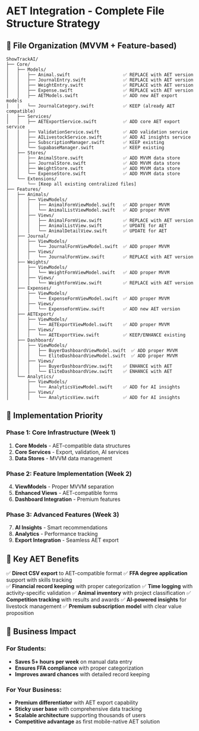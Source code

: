 # AET Integration - Complete File Structure Strategy

## 📁 File Organization (MVVM + Feature-based)

```
ShowTrackAI/
├── Core/
│   ├── Models/
│   │   ├── Animal.swift                    ✅ REPLACE with AET version
│   │   ├── JournalEntry.swift              ✅ REPLACE with AET version
│   │   ├── WeightEntry.swift               ✅ REPLACE with AET version
│   │   ├── Expense.swift                   ✅ REPLACE with AET version
│   │   ├── AETModels.swift                 ✅ ADD new AET export models
│   │   └── JournalCategory.swift           ✅ KEEP (already AET compatible)
│   ├── Services/
│   │   ├── AETExportService.swift          ✅ ADD core AET export service
│   │   ├── ValidationService.swift         ✅ ADD validation service
│   │   ├── AILivestockService.swift        ✅ ADD AI insights service
│   │   ├── SubscriptionManager.swift       ✅ KEEP existing
│   │   └── SupabaseManager.swift           ✅ KEEP existing
│   ├── Stores/
│   │   ├── AnimalStore.swift               ✅ ADD MVVM data store
│   │   ├── JournalStore.swift              ✅ ADD MVVM data store
│   │   ├── WeightStore.swift               ✅ ADD MVVM data store
│   │   └── ExpenseStore.swift              ✅ ADD MVVM data store
│   └── Extensions/
│       └── [Keep all existing centralized files]
├── Features/
│   ├── Animals/
│   │   ├── ViewModels/
│   │   │   ├── AnimalFormViewModel.swift   ✅ ADD proper MVVM
│   │   │   └── AnimalListViewModel.swift   ✅ ADD proper MVVM
│   │   ├── Views/
│   │   │   ├── AnimalFormView.swift        ✅ REPLACE with AET version
│   │   │   ├── AnimalListView.swift        ✅ UPDATE for AET
│   │   │   └── AnimalDetailView.swift      ✅ UPDATE for AET
│   ├── Journal/
│   │   ├── ViewModels/
│   │   │   └── JournalFormViewModel.swift  ✅ ADD proper MVVM
│   │   ├── Views/
│   │   │   └── JournalFormView.swift       ✅ REPLACE with AET version
│   ├── Weights/
│   │   ├── ViewModels/
│   │   │   └── WeightFormViewModel.swift   ✅ ADD proper MVVM
│   │   ├── Views/
│   │   │   └── WeightFormView.swift        ✅ REPLACE with AET version
│   ├── Expenses/
│   │   ├── ViewModels/
│   │   │   └── ExpenseFormViewModel.swift  ✅ ADD proper MVVM
│   │   ├── Views/
│   │   │   └── ExpenseFormView.swift       ✅ ADD new AET version
│   ├── AETExport/
│   │   ├── ViewModels/
│   │   │   └── AETExportViewModel.swift    ✅ ADD proper MVVM
│   │   ├── Views/
│   │   │   └── AETExportView.swift         ✅ KEEP/ENHANCE existing
│   ├── Dashboard/
│   │   ├── ViewModels/
│   │   │   ├── BuyerDashboardViewModel.swift  ✅ ADD proper MVVM
│   │   │   └── EliteDashboardViewModel.swift  ✅ ADD proper MVVM
│   │   ├── Views/
│   │   │   ├── BuyerDashboardView.swift    ✅ ENHANCE with AET
│   │   │   └── EliteDashboardView.swift    ✅ ENHANCE with AET
│   └── Analytics/
│       ├── ViewModels/
│       │   └── AnalyticsViewModel.swift    ✅ ADD for AI insights
│       ├── Views/
│       │   └── AnalyticsView.swift         ✅ ADD for AI insights
```

## 🎯 Implementation Priority

### Phase 1: Core Infrastructure (Week 1)
1. **Core Models** - AET-compatible data structures
2. **Core Services** - Export, validation, AI services
3. **Data Stores** - MVVM data management

### Phase 2: Feature Implementation (Week 2)
4. **ViewModels** - Proper MVVM separation
5. **Enhanced Views** - AET-compatible forms
6. **Dashboard Integration** - Premium features

### Phase 3: Advanced Features (Week 3)
7. **AI Insights** - Smart recommendations
8. **Analytics** - Performance tracking
9. **Export Integration** - Seamless AET export

## 🔧 Key AET Benefits

✅ **Direct CSV export** to AET-compatible format
✅ **FFA degree application** support with skills tracking  
✅ **Financial record keeping** with proper categorization
✅ **Time logging** with activity-specific validation
✅ **Animal inventory** with project classification
✅ **Competition tracking** with results and awards
✅ **AI-powered insights** for livestock management
✅ **Premium subscription model** with clear value proposition

## 🚀 Business Impact

### For Students:
- **Saves 5+ hours per week** on manual data entry
- **Ensures FFA compliance** with proper categorization
- **Improves award chances** with detailed record keeping

### For Your Business:
- **Premium differentiator** with AET export capability
- **Sticky user base** with comprehensive data tracking
- **Scalable architecture** supporting thousands of users
- **Competitive advantage** as first mobile-native AET solution